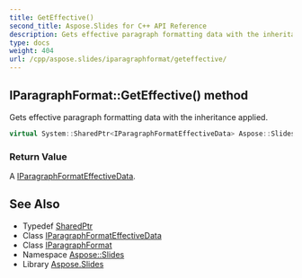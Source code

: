 ```yaml
---
title: GetEffective()
second_title: Aspose.Slides for C++ API Reference
description: Gets effective paragraph formatting data with the inheritance applied.
type: docs
weight: 404
url: /cpp/aspose.slides/iparagraphformat/geteffective/
---
```

## IParagraphFormat::GetEffective() method


Gets effective paragraph formatting data with the inheritance applied.

```cpp
virtual System::SharedPtr<IParagraphFormatEffectiveData> Aspose::Slides::IParagraphFormat::GetEffective()=0
```


### Return Value

A [IParagraphFormatEffectiveData](../../iparagraphformateffectivedata/).

## See Also

* Typedef [SharedPtr](../../system/sharedptr/)
* Class [IParagraphFormatEffectiveData](../iparagraphformateffectivedata/)
* Class [IParagraphFormat](./)
* Namespace [Aspose::Slides](../)
* Library [Aspose.Slides](../../)
